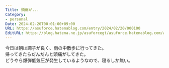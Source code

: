 ```yaml
---
Title: 頭痛が...
Category:
- personal
Date: 2024-02-20T00:01:00+09:00
URL: https://asuforce.hatenablog.com/entry/2024/02/20/000100
EditURL: https://blog.hatena.ne.jp/asuforcegt/asuforce.hatenablog.com/atom/entry/6801883189084559808
---
```


今日は朝は調子が良く、雨の中散歩に行ってきた。  
帰ってきたらだんだんと頭痛がしてきた。  
どうやら爆弾低気圧が発生しているようなので、寝るしか無い。
